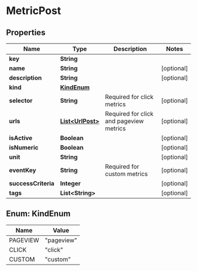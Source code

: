 

# MetricPost


## Properties

Name | Type | Description | Notes
------------ | ------------- | ------------- | -------------
**key** | **String** |  | 
**name** | **String** |  |  [optional]
**description** | **String** |  |  [optional]
**kind** | [**KindEnum**](#KindEnum) |  | 
**selector** | **String** | Required for click metrics |  [optional]
**urls** | [**List&lt;UrlPost&gt;**](UrlPost.md) | Required for click and pageview metrics |  [optional]
**isActive** | **Boolean** |  |  [optional]
**isNumeric** | **Boolean** |  |  [optional]
**unit** | **String** |  |  [optional]
**eventKey** | **String** | Required for custom metrics |  [optional]
**successCriteria** | **Integer** |  |  [optional]
**tags** | **List&lt;String&gt;** |  |  [optional]



## Enum: KindEnum

Name | Value
---- | -----
PAGEVIEW | &quot;pageview&quot;
CLICK | &quot;click&quot;
CUSTOM | &quot;custom&quot;



